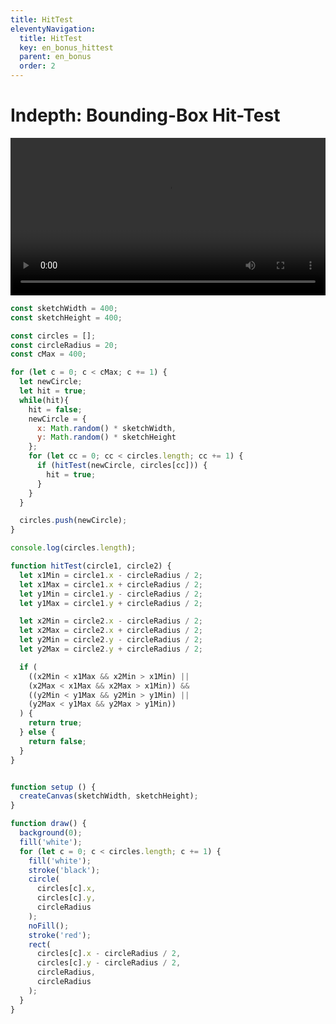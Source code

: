 ```yaml
---
title: HitTest
eleventyNavigation:
  title: HitTest
  key: en_bonus_hittest
  parent: en_bonus
  order: 2
---
```


# Indepth: Bounding-Box Hit-Test

<video width="1920" height="1080" style="max-width:100%; height: auto;" controls>
  <source src="https://fhp-video-hosting.s3.eu-central-1.amazonaws.com/04-complexity/hittest.mp4" type="video/mp4">
  Your browser does not support the video tag.
</video>

```js
const sketchWidth = 400;
const sketchHeight = 400;

const circles = [];
const circleRadius = 20;
const cMax = 400;

for (let c = 0; c < cMax; c += 1) {
  let newCircle;
  let hit = true;
  while(hit){
    hit = false;
    newCircle = {
      x: Math.random() * sketchWidth,
      y: Math.random() * sketchHeight
    };
    for (let cc = 0; cc < circles.length; cc += 1) {
      if (hitTest(newCircle, circles[cc])) {
        hit = true;
      }
    }
  }

  circles.push(newCircle);
}

console.log(circles.length);

function hitTest(circle1, circle2) {
  let x1Min = circle1.x - circleRadius / 2;
  let x1Max = circle1.x + circleRadius / 2;
  let y1Min = circle1.y - circleRadius / 2;
  let y1Max = circle1.y + circleRadius / 2;

  let x2Min = circle2.x - circleRadius / 2;
  let x2Max = circle2.x + circleRadius / 2;
  let y2Min = circle2.y - circleRadius / 2;
  let y2Max = circle2.y + circleRadius / 2;

  if (
    ((x2Min < x1Max && x2Min > x1Min) ||
    (x2Max < x1Max && x2Max > x1Min)) &&
    ((y2Min < y1Max && y2Min > y1Min) ||
    (y2Max < y1Max && y2Max > y1Min))
  ) {
    return true;
  } else {
    return false;
  }
}


function setup () {
  createCanvas(sketchWidth, sketchHeight);
}

function draw() {
  background(0);
  fill('white');
  for (let c = 0; c < circles.length; c += 1) {
    fill('white');
    stroke('black');
    circle(
      circles[c].x,
      circles[c].y,
      circleRadius
    );
    noFill();
    stroke('red');
    rect(
      circles[c].x - circleRadius / 2,
      circles[c].y - circleRadius / 2,
      circleRadius,
      circleRadius
    );
  }
}
```